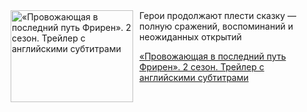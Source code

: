 <!--2025-07-17 23:00:06-->
<div class="yb">
  <div class="rss kino_kino"><a href="https://www.kino-teatr.ru/video/51215/" title="«Провожающая в последний путь Фрирен». 2 сезон. Трейлер с английскими субтитрами"><img src="https://www.kino-teatr.ru/video/5/1/51215/poster.jpg" width="196" height="147" align="left" hspace="5" style="margin: 0px 10px 0px 5px" alt="«Провожающая в последний путь Фрирен». 2 сезон. Трейлер с английскими субтитрами"/></a>Герои продолжают плести сказку — полную сражений, воспоминаний и неожиданных открытий <p class="titl"><a href="https://www.kino-teatr.ru/video/51215/">«Провожающая в последний путь Фрирен». 2 сезон. Трейлер с английскими субтитрами</a></p></div>
</div>

